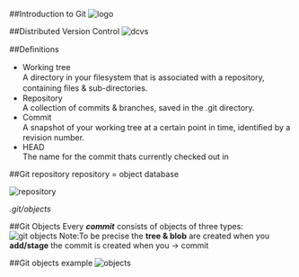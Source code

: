##Introduction to Git
![logo](http://planetozh.com/blog/wp-content/uploads/2012/11/git-t-shirt.png)


##Distributed Version Control
![dcvs](https://www.evernote.com/shard/s220/sh/9fec4d5f-b0d4-47aa-90e3-f8a8e26f437b/65e0ab34b21d065b8f465b5f820e0ea0/deep/0/Git-in-action.png)


##Deﬁnitions
* Working tree <br/>A directory in your ﬁlesystem that is associated with a repository, containing ﬁles & sub-directories.
* Repository <br/>A collection of commits & branches, saved in the .git directory.
* Commit <br/>A snapshot of your working tree at a certain point in time, identiﬁed by a revision number.
* HEAD <br/>The name for the commit thats currently checked out in


##Git repository
repository = object database

![repository](https://www.evernote.com/shard/s220/sh/6d0057d7-9a79-464d-b9d0-229c33ace9f8/9c5ea69a118c40213d25a05de7914398/deep/0/Git-in-action.png)

_.git/objects_


##Git Objects
Every **_commit_** consists of objects of three types:
![git objects](https://www.evernote.com/shard/s220/sh/be1a8182-05ea-4162-a34d-8a21ef3be77e/17e6d23b1e0296e2197d53a0bfb25be1/deep/0/Git-internals.png)
Note:To be precise the **tree & blob** are created when you **add/stage** the commit is created when you -> commit


##Git objects example
![objects](https://www.evernote.com/shard/s220/sh/251fde72-325c-477e-9f8b-cc25bfedd7d0/a6aa64d8c37b64f06ee86efd8ed0adbf/deep/0/Git-in-action.png)

